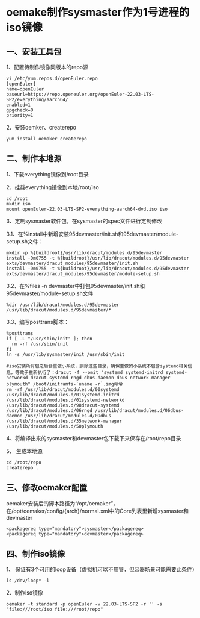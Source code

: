 # oemake制作sysmaster作为1号进程的iso镜像

## 一、安装工具包

1、配置待制作镜像同版本的repo源

```
vi /etc/yum.repos.d/openEuler.repo
[openEuler]
name=openEuler
baseurl=https://repo.openeuler.org/openEuler-22.03-LTS-SP2/everything/aarch64/
enabled=1
gpgcheck=0
priority=1
```

2、安装oemker、createrepo

```
yum install oemaker createrepo
```

## 二、制作本地源

1、下载everything镜像到/root目录

2、挂载everything镜像到本地/root/iso

```
cd /root
mkdir iso
mount openEuler-22.03-LTS-SP2-everything-aarch64-dvd.iso iso
```

3、定制sysmaster软件包，在sysmaster的spec文件进行定制修改

3.1、在%install中新增安装95devmaster/init.sh和95devmaster/module-setup.sh文件：

```
mkdir -p %{buildroot}/usr/lib/dracut/modules.d/95devmaster
install -Dm0755 -t %{buildroot}/usr/lib/dracut/modules.d/95devmaster exts/devmaster/dracut_modules/95devmaster/init.sh
install -Dm0755 -t %{buildroot}/usr/lib/dracut/modules.d/95devmaster exts/devmaster/dracut_modules/95devmaster/module-setup.sh
```

3.2、在%files -n devmaster中打包95devmaster/init.sh和95devmaster/module-setup.sh文件

```
%dir /usr/lib/dracut/modules.d/95devmaster
/usr/lib/dracut/modules.d/95devmaster/*
```

3.3、编写posttrans脚本：

```
%posttrans
if [ -L "/usr/sbin/init" ]; then
  rm -rf /usr/sbin/init
fi
ln -s /usr/lib/sysmaster/init /usr/sbin/init

#iso安装所有包之后会重做小系统，删除这些目录，确保重做的小系统不包含systemd相关信息，等效于重新执行了：dracut -f --omit "systemd systemd-initrd systemd-networkd dracut-systemd rngd dbus-daemon dbus network-manager plymouth" /boot/initramfs-`uname -r`.img命令
rm -rf /usr/lib/dracut/modules.d/00systemd /usr/lib/dracut/modules.d/01systemd-initrd /usr/lib/dracut/modules.d/01systemd-networkd /usr/lib/dracut/modules.d/98dracut-systemd /usr/lib/dracut/modules.d/06rngd /usr/lib/dracut/modules.d/06dbus-daemon /usr/lib/dracut/modules.d/09dbus /usr/lib/dracut/modules.d/35network-manager /usr/lib/dracut/modules.d/50plymouth
```

4、将编译出来的sysmaster和devmaster包下载下来保存在/root/repo目录

5、 生成本地源

```
cd /root/repo
createrepo .
```

## 三、修改oemaker配置

oemaker安装后的脚本路径为“/opt/oemaker”，在/opt/oemaker/config/{arch}/normal.xml中的Core列表里新增sysmaster和devmaster
```
<packagereq type="mandatory">sysmaster</packagereq>
<packagereq type="mandatory">devmaster</packagereq>
```

## 四、制作iso镜像

1、 保证有3个可用的loop设备（虚拟机可以不用管，但容器场景可能需要此条件）

```
ls /dev/loop* -l
```

2、制作iso镜像

```
oemaker -t standard -p openEuler -v 22.03-LTS-SP2 -r '' -s "file:///root/iso file:///root/repo"
```
